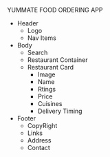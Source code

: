 YUMMATE FOOD ORDERING APP 

* Header
    - Logo
    - Nav Items
* Body
    - Search
    - Restaurant Container
    - Restaurant Card
        - Image
        - Name
        - Rtings
        - Price
        - Cuisines
        - Delivery Timing
* Footer
    - CopyRight
    - Links
    - Address
    - Contact